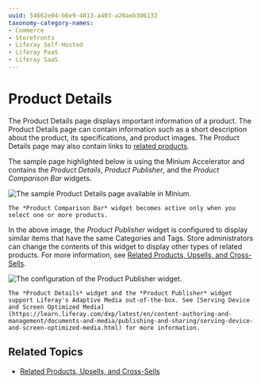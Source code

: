 ```yaml
---
uuid: 54662e04-b6e9-4013-a403-a20aeb306132
taxonomy-category-names:
- Commerce
- Storefronts
- Liferay Self-Hosted
- Liferay PaaS
- Liferay SaaS
---
```

# Product Details

The Product Details page displays important information of a product. The Product Details page can contain information such as a short description about the product, its specifications, and product images. The Product Details page may also contain links to [related products](../../product-management/creating-and-managing-products/products/related-products-up-sells-and-cross-sells.md).

The sample page highlighted below is using the Minium Accelerator and contains the _Product Details_, _Product Publisher_, and the _Product Comparison Bar_ widgets.

![The sample Product Details page available in Minium.](./product-details/images/01.png)

```{note}
The *Product Comparison Bar* widget becomes active only when you select one or more products.
```

In the above image, the _Product Publisher_ widget is configured to display similar items that have the same Categories and Tags. Store administrators can change the contents of this widget to display other types of related products. For more information, see [Related Products, Upsells, and Cross-Sells](../../product-management/creating-and-managing-products/products/related-products-up-sells-and-cross-sells.md).

![The configuration of the Product Publisher widget.](./product-details/images/02.png)

```{note}
The *Product Details* widget and the *Product Publisher* widget support Liferay's Adaptive Media out-of-the-box. See [Serving Device and Screen Optimized Media](https://learn.liferay.com/dxp/latest/en/content-authoring-and-management/documents-and-media/publishing-and-sharing/serving-device-and-screen-optimized-media.html) for more information.
```

## Related Topics

* [Related Products, Upsells, and Cross-Sells](../../product-management/creating-and-managing-products/products/related-products-up-sells-and-cross-sells.md)

